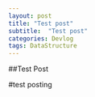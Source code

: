 ```yaml
---
layout: post
title: "Test post"
subtitle:  "Test post"
categories: Devlog
tags: DataStructure
---
```


##Test Post

#test posting
